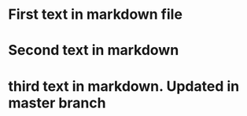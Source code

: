 # First text in markdown file

# Second text in markdown

# third text in markdown. Updated in master branch

